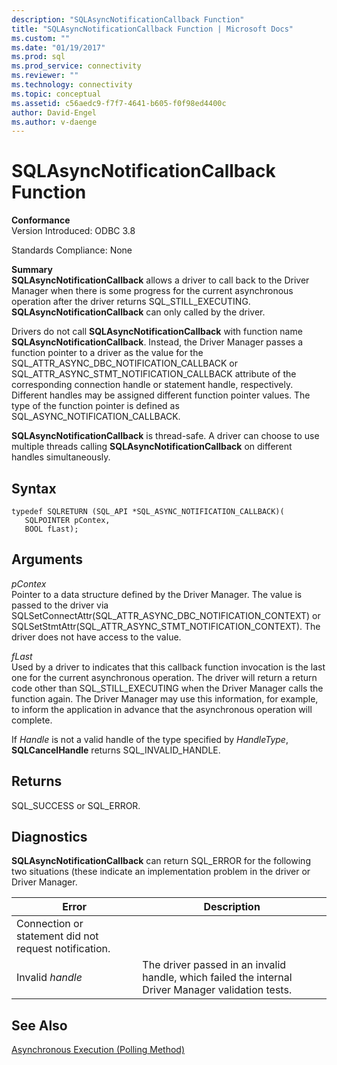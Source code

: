 ```yaml
---
description: "SQLAsyncNotificationCallback Function"
title: "SQLAsyncNotificationCallback Function | Microsoft Docs"
ms.custom: ""
ms.date: "01/19/2017"
ms.prod: sql
ms.prod_service: connectivity
ms.reviewer: ""
ms.technology: connectivity
ms.topic: conceptual
ms.assetid: c56aedc9-f7f7-4641-b605-f0f98ed4400c
author: David-Engel
ms.author: v-daenge
---
```

# SQLAsyncNotificationCallback Function
**Conformance**  
 Version Introduced: ODBC 3.8  
  
 Standards Compliance: None  
  
 **Summary**  
 **SQLAsyncNotificationCallback** allows a driver to call back to the Driver Manager when there is some progress for the current asynchronous operation after the driver returns SQL_STILL_EXECUTING. **SQLAsyncNotificationCallback** can only called by the driver.  
  
 Drivers do not call **SQLAsyncNotificationCallback** with function name **SQLAsyncNotificationCallback**. Instead, the Driver Manager passes a function pointer to a driver as the value for the SQL_ATTR_ASYNC_DBC_NOTIFICATION_CALLBACK or SQL_ATTR_ASYNC_STMT_NOTIFICATION_CALLBACK attribute of the corresponding connection handle or statement handle, respectively. Different handles may be assigned different function pointer values. The type of the function pointer is defined as SQL_ASYNC_NOTIFICATION_CALLBACK.  
  
 **SQLAsyncNotificationCallback** is thread-safe. A driver can choose to use multiple threads calling **SQLAsyncNotificationCallback** on different handles simultaneously.  
  
## Syntax  
  
```  
typedef SQLRETURN (SQL_API *SQL_ASYNC_NOTIFICATION_CALLBACK)(  
   SQLPOINTER pContex,   
   BOOL fLast);  
```  
  
## Arguments  
 *pContex*  
 Pointer to a data structure defined by the Driver Manager. The value is passed to the driver via SQLSetConnectAttr(SQL_ATTR_ASYNC_DBC_NOTIFICATION_CONTEXT) or SQLSetStmtAttr(SQL_ATTR_ASYNC_STMT_NOTIFICATION_CONTEXT).  The driver does not have access to the value.  
  
 *fLast*  
 Used by a driver to indicates that this callback function invocation is the last one for the current asynchronous operation. The driver will return a return code other than SQL_STILL_EXECUTING when the Driver Manager calls the function again. The Driver Manager may use this information, for example, to inform the application in advance that the asynchronous operation will complete.  
  
 If *Handle* is not a valid handle of the type specified by *HandleType*, **SQLCancelHandle** returns SQL_INVALID_HANDLE.  
  
## Returns  
 SQL_SUCCESS or SQL_ERROR.  
  
## Diagnostics  
 **SQLAsyncNotificationCallback** can return SQL_ERROR for the following two situations (these indicate an implementation problem in the driver or Driver Manager.  
  
|Error|Description|  
|-----------|-----------------|  
|Connection or statement did not request notification.||  
|Invalid *handle*|The driver passed in an invalid handle, which failed the internal Driver Manager validation tests.|  
  
## See Also  
 [Asynchronous Execution (Polling Method)](../../../odbc/reference/develop-app/asynchronous-execution-polling-method.md)
